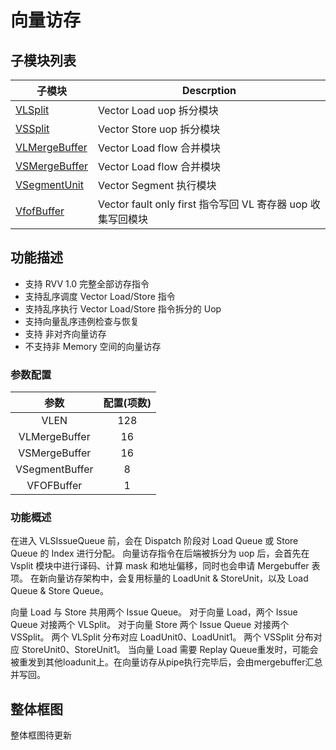# 向量访存

## 子模块列表

| 子模块                               | Descrption                                     |
| --------------------------------- | ---------------------------------------------- |
| [VLSplit](VLSplit.md)             | Vector Load uop 拆分模块                           |
| [VSSplit](VSSplit.md)             | Vector Store uop 拆分模块                          |
| [VLMergeBuffer](VLMergeBuffer.md) | Vector Load flow 合并模块                          |
| [VSMergeBuffer](VSMergeBuffer.md) | Vector Load flow 合并模块                          |
| [VSegmentUnit](VSegmentUnit.md)   | Vector Segment 执行模块                            |
| [VfofBuffer](VfofBuffer.md)       | Vector fault only first 指令写回 VL 寄存器 uop 收集写回模块 |


## 功能描述

- 支持 RVV 1.0 完整全部访存指令
- 支持乱序调度 Vector Load/Store 指令
- 支持乱序执行 Vector Load/Store 指令拆分的 Uop
- 支持向量乱序违例检查与恢复
- 支持 非对齐向量访存
- 不支持非 Memory 空间的向量访存

### 参数配置

|       参数       | 配置(项数) |
| :------------: | :----: |
|      VLEN      |  128   |
| VLMergeBuffer  |   16   |
| VSMergeBuffer  |   16   |
| VSegmentBuffer |   8    |
|   VFOFBuffer   |   1    |

### 功能概述

在进入 VLSIssueQueue 前，会在 Dispatch 阶段对 Load Queue 或 Store Queue 的 Index 进行分配。
向量访存指令在后端被拆分为 uop 后，会首先在 Vsplit 模块中进行译码、计算 mask 和地址偏移，同时也会申请 Mergebuffer 表项。
在新向量访存架构中，会复用标量的 LoadUnit & StoreUnit，以及 Load Queue & Store Queue。

向量 Load 与 Store 共用两个 Issue Queue。 对于向量 Load，两个 Issue Queue 对接两个 VLSplit。 对于向量
Store 两个 Issue Queue 对接两个 VSSplit。 两个 VLSplit 分布对应 LoadUnit0、LoadUnit1。 两个
VSSplit 分布对应 StoreUnit0、StoreUnit1。 当向量 Load 需要 Replay
Queue重发时，可能会被重发到其他loadunit上。在向量访存从pipe执行完毕后，会由mergebuffer汇总并写回。


## 整体框图

整体框图待更新
<!-- 请使用 svg -->
